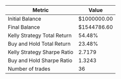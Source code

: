 | Metric | Value |
| --- | --- |
| Initial Balance | $1000000.00 |
| Final Balance | $1544786.60 |
| Kelly Strategy Total Return | 54.48% |
| Buy and Hold Total Return | 23.48% |
| Kelly Strategy Sharpe Ratio | 2.7179 |
| Buy and Hold Sharpe Ratio | 1.3243 |
| Number of trades | 36 |
